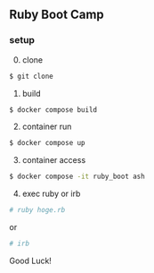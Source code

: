 ## Ruby Boot Camp
### setup
0. clone
```sh
$ git clone 
```

1. build
```sh
$ docker compose build
```

2. container run
```sh
$ docker compose up
```

3. container access
```sh
$ docker compose -it ruby_boot ash
```

4. exec ruby or irb
```sh
# ruby hoge.rb
```
or
```sh
# irb
```

Good Luck!
